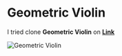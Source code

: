 # Geometric Violin

I tried clone **Geometric Violin** on **[Link](https://dribbble.com/shots/14873955-Geometric-Violin)**

![Geometric Violin](https://cdn.dribbble.com/users/677572/screenshots/14873955/media/1ffa04a177a5878be95b0ae414e100fa.png)
